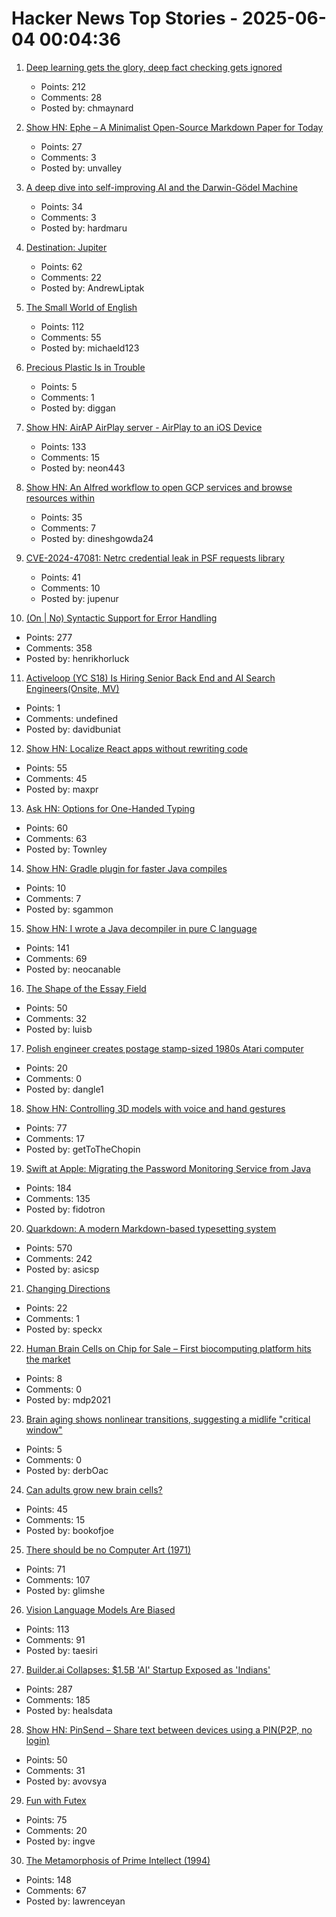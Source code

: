# Hacker News Top Stories - 2025-06-04 00:04:36

1. [Deep learning gets the glory, deep fact checking gets ignored](https://rachel.fast.ai/posts/2025-06-04-enzyme-ml-fails/index.html)
   - Points: 212
   - Comments: 28
   - Posted by: chmaynard

2. [Show HN: Ephe – A Minimalist Open-Source Markdown Paper for Today](https://github.com/unvalley/ephe)
   - Points: 27
   - Comments: 3
   - Posted by: unvalley

3. [A deep dive into self-improving AI and the Darwin-Gödel Machine](https://richardcsuwandi.github.io/blog/2025/dgm/)
   - Points: 34
   - Comments: 3
   - Posted by: hardmaru

4. [Destination: Jupiter](https://clarkesworldmagazine.com/liptak_06_25/)
   - Points: 62
   - Comments: 22
   - Posted by: AndrewLiptak

5. [The Small World of English](https://www.inotherwords.app/linguabase/)
   - Points: 112
   - Comments: 55
   - Posted by: michaeld123

6. [Precious Plastic Is in Trouble](https://www.preciousplastic.com//news/problems-in-precious-plastic)
   - Points: 5
   - Comments: 1
   - Posted by: diggan

7. [Show HN: AirAP AirPlay server - AirPlay to an iOS Device](https://github.com/neon443/AirAP)
   - Points: 133
   - Comments: 15
   - Posted by: neon443

8. [Show HN: An Alfred workflow to open GCP services and browse resources within](https://github.com/dineshgowda24/alfred-gcp-workflow)
   - Points: 35
   - Comments: 7
   - Posted by: dineshgowda24

9. [CVE-2024-47081: Netrc credential leak in PSF requests library](https://seclists.org/fulldisclosure/2025/Jun/2)
   - Points: 41
   - Comments: 10
   - Posted by: jupenur

10. [(On | No) Syntactic Support for Error Handling](https://go.dev/blog/error-syntax)
   - Points: 277
   - Comments: 358
   - Posted by: henrikhorluck

11. [Activeloop (YC S18) Is Hiring Senior Back End and AI Search Engineers(Onsite, MV)](https://careers.activeloop.ai/)
   - Points: 1
   - Comments: undefined
   - Posted by: davidbuniat

12. [Show HN: Localize React apps without rewriting code](https://github.com/lingodotdev/lingo.dev)
   - Points: 55
   - Comments: 45
   - Posted by: maxpr

13. [Ask HN: Options for One-Handed Typing](undefined)
   - Points: 60
   - Comments: 63
   - Posted by: Townley

14. [Show HN: Gradle plugin for faster Java compiles](https://github.com/elide-dev/gradle)
   - Points: 10
   - Comments: 7
   - Posted by: sgammon

15. [Show HN: I wrote a Java decompiler in pure C language](https://github.com/neocanable/garlic)
   - Points: 141
   - Comments: 69
   - Posted by: neocanable

16. [The Shape of the Essay Field](https://paulgraham.com/field.html)
   - Points: 50
   - Comments: 32
   - Posted by: luisb

17. [Polish engineer creates postage stamp-sized 1980s Atari computer](https://arstechnica.com/gadgets/2025/06/polish-engineer-creates-postage-stamp-sized-1980s-atari-computer/)
   - Points: 20
   - Comments: 0
   - Posted by: dangle1

18. [Show HN: Controlling 3D models with voice and hand gestures](https://github.com/collidingScopes/3d-model-playground)
   - Points: 77
   - Comments: 17
   - Posted by: getToTheChopin

19. [Swift at Apple: Migrating the Password Monitoring Service from Java](https://www.swift.org/blog/swift-at-apple-migrating-the-password-monitoring-service-from-java/)
   - Points: 184
   - Comments: 135
   - Posted by: fidotron

20. [Quarkdown: A modern Markdown-based typesetting system](https://github.com/iamgio/quarkdown)
   - Points: 570
   - Comments: 242
   - Posted by: asicsp

21. [Changing Directions](https://jacobian.org/2025/jun/3/changing-directions/)
   - Points: 22
   - Comments: 1
   - Posted by: speckx

22. [Human Brain Cells on Chip for Sale – First biocomputing platform hits the market](https://spectrum.ieee.org/biological-computer-for-sale)
   - Points: 8
   - Comments: 0
   - Posted by: mdp2021

23. [Brain aging shows nonlinear transitions, suggesting a midlife "critical window"](https://www.pnas.org/doi/10.1073/pnas.2416433122)
   - Points: 5
   - Comments: 0
   - Posted by: derbOac

24. [Can adults grow new brain cells?](https://www.livescience.com/health/neuroscience/can-adults-grow-new-brain-cells)
   - Points: 45
   - Comments: 15
   - Posted by: bookofjoe

25. [There should be no Computer Art (1971)](https://dam.org/museum/essays_ui/essays/there-should-be-no-computer-art/)
   - Points: 71
   - Comments: 107
   - Posted by: glimshe

26. [Vision Language Models Are Biased](https://vlmsarebiased.github.io/)
   - Points: 113
   - Comments: 91
   - Posted by: taesiri

27. [Builder.ai Collapses: $1.5B 'AI' Startup Exposed as 'Indians'](https://www.ibtimes.co.uk/builderai-collapses-15bn-ai-startup-exposed-actually-indians-pretending-bots-1734784)
   - Points: 287
   - Comments: 185
   - Posted by: healsdata

28. [Show HN: PinSend – Share text between devices using a PIN(P2P, no login)](https://pinsend.app)
   - Points: 50
   - Comments: 31
   - Posted by: avovsya

29. [Fun with Futex](https://blog.fredrb.com/2025/06/02/futex-fun/)
   - Points: 75
   - Comments: 20
   - Posted by: ingve

30. [The Metamorphosis of Prime Intellect (1994)](https://localroger.com/prime-intellect/mopiall.html)
   - Points: 148
   - Comments: 67
   - Posted by: lawrenceyan

